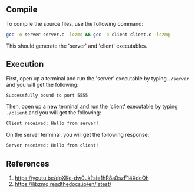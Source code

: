 ## Compile
To compile the source files, use the following command:

```bash
gcc -o server server.c -lczmq && gcc -o client client.c -lczmq
```

This should generate the 'server' and 'client' executables.

## Execution
First, open up a terminal and run the 'server' executable by typing `./server` and you will get the following:

```bash
Successfully bound to port 5555
```

Then, open up a new terminal and run the 'client' executable by typing `./client` and you will get the following:

```bash
Client received: Hello from server!
```

On the server terminal, you will get the following response:

```bash
Server received: Hello from client!
```


## References
1. https://youtu.be/dpXKe-dw0uk?si=1hR8a0szF14XdeOh
2. https://libzmq.readthedocs.io/en/latest/

